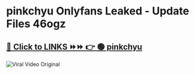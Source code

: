 
 # pinkchyu Onlyfans Leaked - Update Files 46ogz

## <h2><a href="https://clipsfans.com/pinkchyu&ref=git">🔗 Click to LINKS ⏩⏩ 👉 🟢 pinkchyu </a></h2>

<a href="https://clipsfans.com/pinkchyu&ref=git" rel="nofollow" data-target="animated-image.originalLink"><img src="https://i.ibb.co.com/xMMVF88/686577567.gif" alt="Viral Video Original" style="max-width: 100%; display: inline-block;" data-target="animated-image.originalImage"></a>

